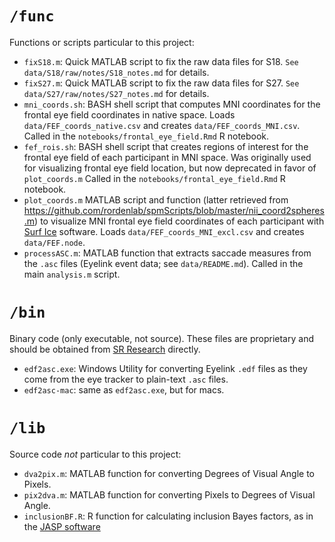 # `/func`

Functions or scripts particular to this project:

* `fixS18.m`: Quick MATLAB script to fix the raw data files for S18. `See data/S18/raw/notes/S18_notes.md` for details.
* `fixS27.m`: Quick MATLAB script to fix the raw data files for S27. `See data/S27/raw/notes/S27_notes.md` for details.
* `mni_coords.sh`: BASH shell script that computes MNI coordinates for the frontal eye field coordinates in native space. Loads `data/FEF_coords_native.csv` and creates `data/FEF_coords_MNI.csv`. Called in the `notebooks/frontal_eye_field.Rmd` R notebook.
* `fef_rois.sh`: BASH shell script that creates regions of interest for the frontal eye field of each participant in MNI space. Was originally used for visualizing frontal eye field location, but now deprecated in favor of `plot_coords.m` Called in the `notebooks/frontal_eye_field.Rmd` R notebook.
* `plot_coords.m` MATLAB script and function (latter retrieved from <https://github.com/rordenlab/spmScripts/blob/master/nii_coord2spheres.m>) to visualize MNI frontal eye field coordinates of each participant with [Surf Ice](https://www.nitrc.org/projects/surfice/) software. Loads `data/FEF_coords_MNI_excl.csv` and creates `data/FEF.node`.
* `processASC.m`: MATLAB function that extracts saccade measures from the `.asc` files (Eyelink event data; see `data/README.md`). Called in the main `analysis.m` script.

# `/bin`

Binary code (only executable, not source). These files are proprietary and should be obtained from [SR Research](http://download.sr-support.com/dispdoc/page25.html) directly.

* `edf2asc.exe`: Windows Utility for converting Eyelink `.edf` files as they come from the eye tracker to plain-text `.asc` files.
* `edf2asc-mac`: same as `edf2asc.exe`, but for macs.

# `/lib`

Source code _not_ particular to this project:

* `dva2pix.m`: MATLAB function for converting Degrees of Visual Angle to Pixels.
* `pix2dva.m`: MATLAB function for converting Pixels to Degrees of Visual Angle.
* `inclusionBF.R`: R function for calculating inclusion Bayes factors, as in the [JASP software](https://jasp-stats.org/)

